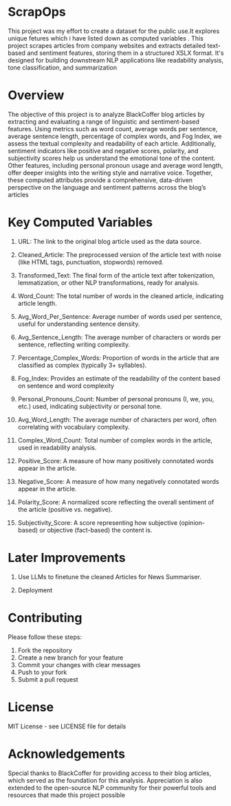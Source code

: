 # ScrapOps
This project was my effort to create a dataset for the public use.It explores unique fetures which i have listed down as computed variables . This project scrapes articles from company websites and extracts detailed text-based and sentiment features, storing them in a structured XSLX format. It's designed for building downstream NLP applications like readability analysis, tone classification, and summarization
# Overview
The objective of this project is to analyze BlackCoffer blog articles by extracting and evaluating a range of linguistic and sentiment-based features. Using metrics such as word count, average words per sentence, average sentence length, percentage of complex words, and Fog Index, we assess the textual complexity and readability of each article. Additionally, sentiment indicators like positive and negative scores, polarity, and subjectivity scores help us understand the emotional tone of the content. Other features, including personal pronoun usage and average word length, offer deeper insights into the writing style and narrative voice. Together, these computed attributes provide a comprehensive, data-driven perspective on the language and sentiment patterns across the blog’s articles
# Key Computed Variables
1. URL: The link to the original blog article used as the data source.

2. Cleaned_Article: The preprocessed version of the article text with noise (like HTML tags, punctuation, stopwords) removed.

3. Transformed_Text: The final form of the article text after tokenization, lemmatization, or other NLP transformations, ready for analysis.

4. Word_Count: The total number of words in the cleaned article, indicating article length.

5. Avg_Word_Per_Sentence: Average number of words used per sentence, useful for understanding sentence density.

6. Avg_Sentence_Length: The average number of characters or words per sentence, reflecting writing complexity.

7. Percentage_Complex_Words: Proportion of words in the article that are classified as complex (typically 3+ syllables).

8. Fog_Index: Provides an estimate of the readability of the content based on sentence and word complexity

9. Personal_Pronouns_Count: Number of personal pronouns (I, we, you, etc.) used, indicating subjectivity or personal tone.

10. Avg_Word_Length: The average number of characters per word, often correlating with vocabulary complexity.

11. Complex_Word_Count: Total number of complex words in the article, used in readability analysis.

12. Positive_Score: A measure of how many positively connotated words appear in the article.

13. Negative_Score: A measure of how many negatively connotated words appear in the article.

14. Polarity_Score: A normalized score reflecting the overall sentiment of the article (positive vs. negative).

15. Subjectivity_Score: A score representing how subjective (opinion-based) or objective (fact-based) the content is.

# Later Improvements
1. Use LLMs to finetune the cleaned Articles for News Summariser.

2. Deployment

# Contributing
Please follow these steps:

1. Fork the repository  
2. Create a new branch for your feature  
3. Commit your changes with clear messages  
4. Push to your fork  
5. Submit a pull request  


# License
MIT License - see LICENSE file for details

# Acknowledgements
Special thanks to BlackCoffer for providing access to their blog articles, which served as the foundation for this analysis. Appreciation is also extended to the open-source NLP community for their powerful tools and resources that made this project possible



